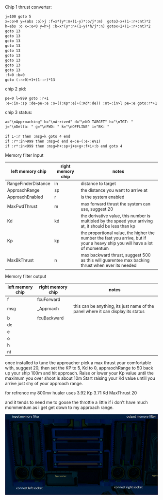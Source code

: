 Chip 1 thrust converter:
```
j=100 goto 5
x=:o>0 y=(abs :o)>j :f=x*(y*:m+(1-y)*:o/j*:m)  goto3-x+(1-:r+:nt)*2
h=abs :o x=:o<0 y=h>j :b=x*(y*:n+(1-y)*h/j*:n) gotox+2+(1-:r+:nt)*2
goto 13
goto 13
goto 13
goto 13
goto 13
goto 13
goto 13
goto 13
goto 13
:f=0 :b=0
goto (:r>0)+1+(1-:r)*13
```


chip 2 pid:
```
pe=0 l=999 goto :r+1
:e=:in-:sp :de=pe-:e :o=((:Kp*:e)+(:Kd*:de)) :nt=:in>l pe=:e goto:r*+1
```

chip 3 status:
```
a="\nApproaching" b="\nArrived" d="\nNO TARGET" h="\nTGT: " 
j="\nDelta: " g="\nFWD: " k="\nOFFLINE" i="BK: "

if 1-:r then :msg=k goto 4 end 
if :r*:in>999 then :msg=d end e=:e-(:e-:e%1)
if :r*:in<999 then :msg=h+:sp+j+e+g+:f+i+:b end goto 4
```


Memory filter Input

| left memory chip  | right memory chip   | notes|
|---|---|---|
| RangeFinderDistance | in | distance to target |
| ApproachRange  | sp  | the distance you want to arrive at |
| ApproachEnabled | r | is the system enabled |
| MaxFwdThrust  | m | max forward thrust the system can use, suggest 20 |
| Kd  | kd | the derivative value, this number is multipled by the speed your arriving at, it should be less than kp|
| Kp  | kp | the proportional value, the higher the number the fast you arrive, but if your a heavy ship you will have a lot of momentum |
| MaxBkThrust  | n  | max backward thrust, suggest 500 as this will guarentee max backing thrust when ever its needed |


Memory filter output

| left memory chip  | right memory chip   | notes |
|---|---|---|
| f | fcuForward | |
| msg  | _Approach | this can be anything, its just name of the panel where it can display its status| 
| b  | fcuBackward | |
| de |  | |
| e  |  | | 
| o  |  | | 
| h  |   | | 
| nt | | | 


once installed to tune the approacher pick a max thrust your comfortable with, suggest 20,
then set the KP to 5, Kd to 0, appraochRange to 50 back up your ship 100m and hit approach.
Raise or lower your Kp value until the maximum you over shoot is about 10m
Start raising your Kd value untill you arrive just shy of your approach range.

for refrence my 800mv hualer uses 
3.92 Kp
3.71 Kd
MaxThrust 20

and it tends to need me to goose the throttle a little if i don't have much mommentum as i get get down to my approach range.

![approacher module](https://raw.githubusercontent.com/nullberri/K-Bots-Yolol/master/images/approacher.png)
